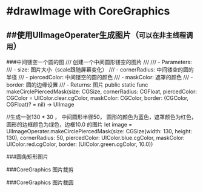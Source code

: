 #drawImage with CoreGraphics
======



##使用UIImageOperater生成图片（`可以在非主线程调用`）
------
###中间镂空一个圆的图
/// 创建一个中间圆形镂空的图片
///
/// - Parameters:
///   - size: 图片大小（scale跟随屏幕变化）
///   - cornerRadius: 中间镂空的圆的半径
///   - piercedColor: 中间镂空的圆的颜色
///   - maskColor: 遮罩的颜色
///   - border: 圆的边缘设置
/// - Returns: 图片
public static func makeCirclePiercedMask(size: CGSize, cornerRadius: CGFloat, piercedColor: CGColor = UIColor.clear.cgColor, maskColor: CGColor, border: (CGColor, CGFloat)? = nil) -> UIImage

//生成一张130 * 30 ， 中间圆形半径50， 圆形的颜色为蓝色，遮罩颜色为红色，圆形的边框颜色为绿色，边框10.0 的图片
let image = UIImageOperater.makeCirclePiercedMask(size: CGSize(width: 130, height: 130), cornerRadius: 50, piercedColor: UIColor.blue.cgColor, maskColor: UIColor.red.cgColor, border: (UIColor.green.cgColor, 10.0))



###圆角矩形图片

###CoreGraphics 图片裁剪

###CoreGraphics 图片裁圆

